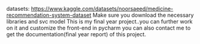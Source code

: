 datasets: https://www.kaggle.com/datasets/noorsaeed/medicine-recommendation-system-dataset
Make sure you download the necessary libraries and svc model
This is my final year project..you can further work on it and customize the front-end in pycharm
you can also contact me to get the documentation(final year report) of this project.
